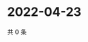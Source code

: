 # 2022-04-23

共 0 条

<!-- BEGIN WEIBO -->
<!-- 最后更新时间 Sat Apr 23 2022 06:16:12 GMT+0800 (China Standard Time) -->

<!-- END WEIBO -->
